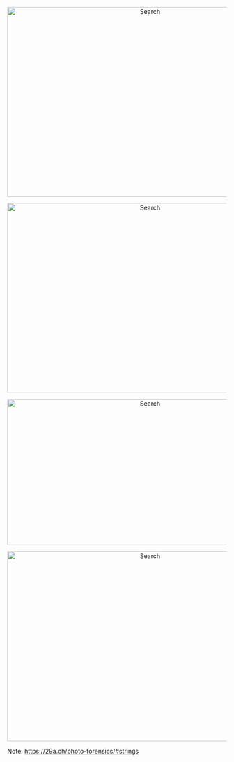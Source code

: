<p align="center">
<img src="https://user-images.githubusercontent.com/75305251/167978529-f98a0c7e-e2e4-4c25-b3d5-d10262d34d22.png" alt="Search" height="435" width="640">
</p>

<p align="center">
<img src="https://user-images.githubusercontent.com/75305251/167978538-33ad8121-e463-4af1-8199-72475a5a46c2.png" alt="Search" height="435" width="640">
</p>

<p align="center">
<img src="https://user-images.githubusercontent.com/75305251/167978546-dadcd4c7-7abc-492e-a1aa-89ffbf11a2b9.png" alt="Search" height="335" width="640">
</p>

<p align="center">
<img src="https://user-images.githubusercontent.com/75305251/167978550-701f2011-2744-4db6-8b75-c31ad69eab9b.png" alt="Search" height="435" width="640">
</p>

Note: https://29a.ch/photo-forensics/#strings
